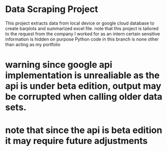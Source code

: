 # Data Scraping Project
This project extracts data from local device or google cloud database to create barplots and summarized excel file.
note that this project is tailored to the request from the company I worked for as an intern certain sensitive information is hidden on purpose
Python code in this branch is none other than acting as my portfolio
# warning since google api implementation is unrealiable as the api is under beta edition, output may be corrupted when calling older data sets.
# note that since the api is beta edition it may require future adjustments 
# 
